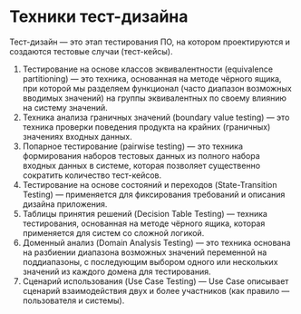 # Техники тест-дизайна

Тест-дизайн — это этап тестирования ПО, на котором проектируются и создаются тестовые случаи (тест-кейсы).

1. Тестирование на основе классов эквивалентности (equivalence partitioning) — это техника, основанная на методе чёрного ящика, при которой мы разделяем функционал (часто диапазон возможных вводимых значений) на группы эквивалентных по своему влиянию на систему значений.
2. Техника анализа граничных значений (boundary value testing) — это техника проверки поведения продукта на крайних (граничных) значениях входных данных.
3. Попарное тестирование (pairwise testing) — это техника формирования наборов тестовых данных из полного набора входных данных в системе, которая позволяет существенно сократить количество тест-кейсов.
4. Тестирование на основе состояний и переходов (State-Transition Testing) — применяется для фиксирования требований и описания дизайна приложения.
5. Таблицы принятия решений (Decision Table Testing) — техника тестирования, основанная на методе чёрного ящика, которая применяется для систем со сложной логикой.
6. Доменный анализ (Domain Analysis Testing) — это техника основана на разбиении диапазона возможных значений переменной на поддиапазоны, с последующим выбором одного или нескольких значений из каждого домена для тестирования.
7. Сценарий использования (Use Case Testing) — Use Case описывает сценарий взаимодействия двух и более участников (как правило — пользователя и системы).
